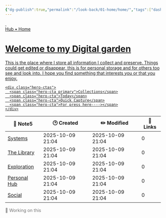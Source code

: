 ```yaml
---
{"dg-publish":true,"permalink":"/look-back/01-home/home/","tags":["dashboard","home"],"noteIcon":"","created":"2025-08-28T23:54:20.501+02:00","updated":"2025-09-26T13:12:02.696+02:00"}
---
```



<a class="dg-card card-hero hero-constrained card-theme-crystal effect-glass" href="/01-Home/dashboard-interface" aria-label="Welcome to my garden">
  <!-- Optional background images (either or both). Keep as early children so they sit behind content -->
  <img class="parallax-layer" src="/img/linkicons/mainbanner.png" alt="" aria-hidden>
  <img class="hero-bg" src="/img/linkicons/mainbanner.png" alt="" aria-hidden>

  <!-- overlay (ensures legibility even on bright backgrounds) -->
  <div class="hero-overlay" aria-hidden></div>

  <!-- all visible content stays inside hero-content -->
  <div class="hero-content">
    <div class="hero-badge">Hub • Home</div>
    <h1 class="hero-title">Welcome to my Digital garden</h1>
    <p class="hero-lead">This is the place where I store all information I collect and preserve. Things could get edited or disappear, this is for personal storage and for others too see and look into. I hope you find something that interests you or that you enjoy.</p>

    <div class="hero-ctas">
      <span class="hero-cta primary">Collections</span>
      <span class="hero-cta">Today</span>
      <span class="hero-cta">Quick Capture</span>
      <span class="hero-cta">For press here----></span>
    </div>
  </div>
</a>



<div><table class="dataview table-view-table"><thead class="table-view-thead"><tr class="table-view-tr-header"><th class="table-view-th"><span>📄 Note</span><span class="dataview small-text">5</span></th><th class="table-view-th"><span>🕑 Created</span></th><th class="table-view-th"><span>✏️ Modified</span></th><th class="table-view-th"><span>🔗 Links</span></th></tr></thead><tbody class="table-view-tbody"><tr><td><span><a data-tooltip-position="top" aria-label="Curated Knowledge/Systems.md" data-href="Curated Knowledge/Systems.md" href="Curated Knowledge/Systems.md" class="internal-link" target="_blank" rel="noopener nofollow">Systems</a></span></td><td><span>2025-10-09 21:04</span></td><td><span>2025-10-09 21:04</span></td><td>0</td></tr><tr><td><span><a data-tooltip-position="top" aria-label="Many notes and files/The Library/The Library.md" data-href="Many notes and files/The Library/The Library.md" href="Many notes and files/The Library/The Library.md" class="internal-link" target="_blank" rel="noopener nofollow">The Library</a></span></td><td><span>2025-10-09 21:04</span></td><td><span>2025-10-09 21:04</span></td><td>0</td></tr><tr><td><span><a data-tooltip-position="top" aria-label="Many notes and files/Exploration/Exploration.md" data-href="Many notes and files/Exploration/Exploration.md" href="Many notes and files/Exploration/Exploration.md" class="internal-link" target="_blank" rel="noopener nofollow">Exploration</a></span></td><td><span>2025-10-09 21:04</span></td><td><span>2025-10-09 21:04</span></td><td>0</td></tr><tr><td><span><a data-tooltip-position="top" aria-label="Many notes and files/Personal Hub/Personal Hub.md" data-href="Many notes and files/Personal Hub/Personal Hub.md" href="Many notes and files/Personal Hub/Personal Hub.md" class="internal-link" target="_blank" rel="noopener nofollow">Personal Hub</a></span></td><td><span>2025-10-09 21:04</span></td><td><span>2025-10-09 21:04</span></td><td>0</td></tr><tr><td><span><a data-tooltip-position="top" aria-label="Many notes and files/Social/Social.md" data-href="Many notes and files/Social/Social.md" href="Many notes and files/Social/Social.md" class="internal-link" target="_blank" rel="noopener nofollow">Social</a></span></td><td><span>2025-10-09 21:04</span></td><td><span>2025-10-09 21:04</span></td><td>0</td></tr></tbody></table></div>



<div class="glass-grid grid-4"> <!-- Placeholder 1 --> <div class="glass-card minimal" style="opacity: 0.6;"> <div class="card-content"> <div class="card-title">🚧 Working on this</div>  </div> </div> </div>





